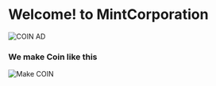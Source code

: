 # Welcome! to MintCorporation

![COIN AD](https://github.com/user-attachments/assets/91266703-82d2-49de-ba9a-34dffc5c93c1)

### We make Coin like this


![Make COIN](https://github.com/user-attachments/assets/d4076501-6b7d-4f2e-8c13-f5c4cc7d0ddc)
